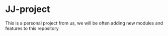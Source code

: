 # JJ-project
This is a personal project from us, we will be often adding new modules and features to this repository
